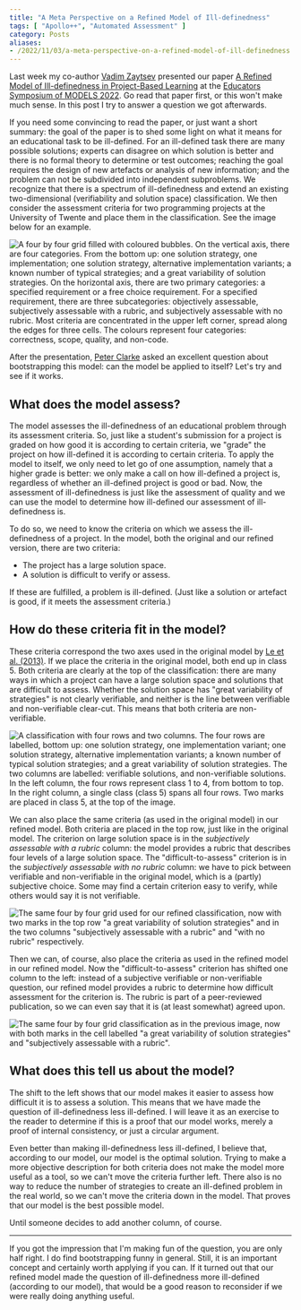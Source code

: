 ```yaml
---
title: "A Meta Perspective on a Refined Model of Ill-definedness"
tags: [ "Apollo++", "Automated Assessment" ]
category: Posts
aliases: 
- /2022/11/03/a-meta-perspective-on-a-refined-model-of-ill-definedness
---
```


Last week my co-author [Vadim Zaytsev](https://grammarware.net) presented our paper [A Refined Model of Ill-definedness in Project-Based Learning]({filename}../20221029_models2022/index.md) at the [Educators Symposium of MODELS 2022](https://conf.researchr.org/track/models-2022/models-2022-educators-symposium). Go read that paper first, or this won't make much sense. In this post I try to answer a question we got afterwards.

If you need some convincing to read the paper, or just want a short summary: the goal of the paper is to shed some light on what it means for an educational task to be ill-defined. For an ill-defined task there are many possible solutions; experts can disagree on which solution is better and there is no formal theory to determine or test outcomes; reaching the goal requires the design of new artefacts or analysis of new information; and the problem can not be subdivided into independent subproblems. We recognize that there is a spectrum of ill-definedness and extend an existing two-dimensional (verifiability and solution space) classification. We then consider the assessment criteria for two programming projects at the University of Twente and place them in the classification. See the image below for an example.

![A four by four grid filled with coloured bubbles. On the vertical axis, there are four categories. From the bottom up: one solution strategy, one implementation; one solution strategy, alternative implementation variants; a known number of typical strategies; and a great variability of solution strategies. On the horizontal axis, there are two primary categories: a specified requirement or a free choice requirement. For a specified requirement, there are three subcategories: objectively assessable, subjectively assessable with a rubric, and subjectively assessable with no rubric. Most criteria are concentrated in the upper left corner, spread along the edges for three cells. The colours represent four categories: correctness, scope, quality, and non-code.]({attach}criteria_ss.png "Our refined classification of assessment criteria in the programming project of Technical Computer Science's second module.")

After the presentation, [Peter Clarke](https://www.cis.fiu.edu/faculty-staff/clarke-peter-j/) asked an excellent question about bootstrapping this model: can the model be applied to itself? Let's try and see if it works.

## What does the model assess?

The model assesses the ill-definedness of an educational problem through its assessment criteria. So, just like a student's submission for a project is graded on how good it is according to certain criteria, we "grade" the project on how ill-defined it is according to certain criteria. To apply the model to itself, we only need to let go of one assumption, namely that a higher grade is better: we only make a call on how ill-defined a project is, regardless of whether an ill-defined project is good or bad. Now, the assessment of ill-definedness is just like the assessment of quality and we can use the model to determine how ill-defined our assessment of ill-definedness is.

To do so, we need to know the criteria on which we assess the ill-definedness of a project. In the model, both the original and our refined version, there are two criteria:

- The project has a large solution space.
- A solution is difficult to verify or assess.

If these are fulfilled, a problem is ill-defined. (Just like a solution or artefact is good, if it meets the assessment criteria.)

## How do these criteria fit in the model?

These criteria correspond the two axes used in the original model by [Le et al. (2013)](https://doi.org/10.1109/TLT.2013.16). If we place the criteria in the original model, both end up in class 5. Both criteria are clearly at the top of the classification: there are many ways in which a project can have a large solution space and solutions that are difficult to assess. Whether the solution space has "great variability of strategies" is not clearly verifiable, and neither is the line between verifiable and non-verifiable clear-cut. This means that both criteria are non-verifiable.

![A classification with four rows and two columns. The four rows are labelled, bottom up: one solution strategy, one implementation variant; one solution strategy, alternative implementation variants; a known number of typical solution strategies; and a great variability of solution strategies. The two columns are labelled: verifiable solutions, and non-verifiable solutions. In the left column, the four rows represent class 1 to 4, from bottom to top. In the right column, a single class (class 5) spans all four rows. Two marks are placed in class 5, at the top of the image.]({attach}image-20221029104708341.png "Criteria of the original model presented in the original model.")

We can also place the same criteria (as used in the original model) in our refined model. Both criteria are placed in the top row, just like in the original model. The criterion on large solution space is in the *subjectively assessable with a rubric* column: the model provides a rubric that describes four levels of a large solution space. The "difficult-to-assess" criterion is in the *subjectively assessable with no rubric* column: we have to pick between verifiable and non-verifiable in the original model, which is a (partly) subjective choice. Some may find a certain criterion easy to verify, while others would say it is not verifiable.

![The same four by four grid used for our refined classification, now with two marks in the top row "a great variability of solution strategies" and in the two columns "subjectively assessable with a rubric" and "with no rubric" respectively.]({attach}image-20221029111742050.png "Criteria of the original model presented in the refined model.")

Then we can, of course, also place the criteria as used in the refined model in our refined model. Now the "difficult-to-assess" criterion has shifted one column to the left: instead of a subjective verifiable or non-verifiable question, our refined model provides a rubric to determine how difficult assessment for the criterion is. The rubric is part of a peer-reviewed publication, so we can even say that it is (at least somewhat) agreed upon.

![The same four by four grid classification as in the previous image, now with both marks in the cell labelled "a great variability of solution strategies" and "subjectively assessable with a rubric".]({attach}image-20221029112951208.png "Criteria of the refined model presented in the refined model.")

## What does this tell us about the model?

The shift to the left shows that our model makes it easier to assess how difficult it is to assess a solution. This means that we have made the question of ill-definedness less ill-defined. I will leave it as an exercise to the reader to determine if this is a proof that our model works, merely a proof of internal consistency, or just a circular argument.

Even better than making ill-definedness less ill-defined, I believe that, according to our model, our model is the optimal solution. Trying to make a more objective description for both criteria does not make the model more useful as a tool, so we can't move the criteria further left. There also is no way to reduce the number of strategies to create an ill-defined problem in the real world, so we can't move the criteria down in the model. That proves that our model is the best possible model. 

Until someone decides to add another column, of course.

---

If you got the impression that I'm making fun of the question, you are only half right. I do find bootstrapping funny in general. Still, it is an important concept and certainly worth applying if you can. If it turned out that our refined model made the question of ill-definedness more ill-defined (according to our model), that would be a good reason to reconsider if we were really doing anything useful.
